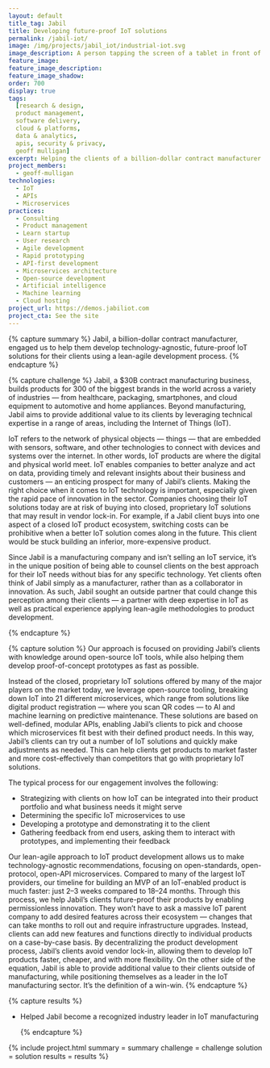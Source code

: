 ```yaml
---
layout: default
title_tag: Jabil
title: Developing future-proof IoT solutions
permalink: /jabil-iot/
image: /img/projects/jabil_iot/industrial-iot.svg
image_description: A person tapping the screen of a tablet in front of a conveyor belt surrounded by robotic arms.
feature_image:
feature_image_description:
feature_image_shadow:
order: 700
display: true
tags:
  [research & design,
  product management,
  software delivery,
  cloud & platforms,
  data & analytics,
  apis, security & privacy,
  geoff mulligan]
excerpt: Helping the clients of a billion-dollar contract manufacturer develop IoT solutions faster, cheaper, and with more flexibility.
project_members:
  - geoff-mulligan
technologies:
  - IoT
  - APIs
  - Microservices
practices:
  - Consulting
  - Product management
  - Learn startup
  - User research
  - Agile development
  - Rapid prototyping
  - API-first development
  - Microservices architecture
  - Open-source development
  - Artificial intelligence
  - Machine learning
  - Cloud hosting
project_url: https://demos.jabiliot.com
project_cta: See the site
---
```


{% capture summary %}
Jabil, a billion-dollar contract manufacturer, engaged us to help them develop technology-agnostic, future-proof IoT solutions for their clients using a lean-agile development process.
{% endcapture %}

{% capture challenge %}
Jabil, a $30B contract manufacturing business, builds products for 300 of the biggest brands in the world across a variety of industries — from healthcare, packaging, smartphones, and cloud equipment to automotive and home appliances. Beyond manufacturing, Jabil aims to provide additional value to its clients by leveraging technical expertise in a range of areas, including the Internet of Things (IoT). 

IoT refers to the network of physical objects — things — that are embedded with sensors, software, and other technologies to connect with devices and systems over the internet. In other words, IoT products are where the digital and physical world meet. IoT enables companies to better analyze and act on data, providing timely and relevant insights about their business and customers — an enticing prospect for many of Jabil’s clients. Making the right choice when it comes to IoT technology is important, especially given the rapid pace of innovation in the sector. Companies choosing their IoT solutions today are at risk of buying into closed, proprietary IoT solutions that may result in vendor lock-in. For example, if a Jabil client buys into one aspect of a closed IoT product ecosystem, switching costs can be prohibitive when a better IoT solution comes along in the future. This client would be stuck building an inferior, more-expensive product. 

Since Jabil is a manufacturing company and isn’t selling an IoT service, it’s in the unique position of being able to counsel clients on the best approach for their IoT needs without bias for any specific technology. Yet clients often think of Jabil simply as a manufacturer, rather than as a collaborator in innovation. As such, Jabil sought an outside partner that could change this perception among their clients — a partner with deep expertise in IoT as well as practical experience applying lean-agile methodologies to product development. 

{% endcapture %}

{% capture solution %}
Our approach is focused on providing Jabil’s clients with knowledge around open-source IoT tools, while also helping them develop proof-of-concept prototypes as fast as possible. 

Instead of the closed, proprietary IoT solutions offered by many of the major players on the market today, we leverage open-source tooling, breaking down IoT into 21 different microservices, which range from solutions like digital product registration — where you scan QR codes — to AI and machine learning on predictive maintenance. These solutions are based on well-defined, modular APIs, enabling Jabil’s clients to pick and choose which microservices fit best with their defined product needs. In this way, Jabil’s clients can try out a number of IoT solutions and quickly make adjustments as needed. This can help clients get products to market faster and more cost-effectively than competitors that go with proprietary IoT solutions.

The typical process for our engagement involves the following:
- Strategizing with clients on how IoT can be integrated into their product portfolio and what business needs it might serve 
- Determining the specific IoT microservices to use
- Developing a prototype and demonstrating it to the client
- Gathering feedback from end users, asking them to interact with prototypes, and implementing their feedback

Our lean-agile approach to IoT product development allows us to make technology-agnostic recommendations, focusing on open-standards, open-protocol, open-API microservices. Compared to many of the largest IoT providers, our timeline for building an MVP of an IoT-enabled product is much faster: just 2–3 weeks compared to 18–24 months. Through this process, we help Jabil’s clients future-proof their products by enabling permissionless innovation. They won’t have to ask a massive IoT parent company to add desired features across their ecosystem — changes that can take months to roll out and require infrastructure upgrades. Instead, clients can add new features and functions directly to individual products on a case-by-case basis. By decentralizing the product development process, Jabil’s clients avoid vendor lock-in, allowing them to develop IoT products faster, cheaper, and with more flexibility. On the other side of the equation, Jabil is able to provide additional value to their clients outside of manufacturing, while positioning themselves as a leader in the IoT manufacturing sector. It’s the definition of a win-win.
{% endcapture %}

{% capture results %}

- Helped Jabil become a recognized industry leader in IoT manufacturing  

  {% endcapture %}

{% include project.html
  summary = summary
  challenge = challenge
  solution = solution
  results = results
%}
